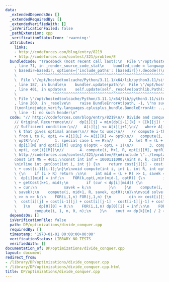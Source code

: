 ```yaml
---
data:
  _extendedDependsOn: []
  _extendedRequiredBy: []
  _extendedVerifiedWith: []
  _isVerificationFailed: false
  _pathExtension: cpp
  _verificationStatusIcon: ':warning:'
  attributes:
    links:
    - http://codeforces.com/blog/entry/8219
    - http://codeforces.com/contest/321/problem/E
  bundledCode: "Traceback (most recent call last):\n  File \"/opt/hostedtoolcache/Python/3.11.1/x64/lib/python3.11/site-packages/onlinejudge_verify/documentation/build.py\"\
    , line 71, in _render_source_code_stat\n    bundled_code = language.bundle(stat.path,\
    \ basedir=basedir, options={'include_paths': [basedir]}).decode()\n          \
    \         ^^^^^^^^^^^^^^^^^^^^^^^^^^^^^^^^^^^^^^^^^^^^^^^^^^^^^^^^^^^^^^^^^^^^^^^^^^^^^^^^^\n\
    \  File \"/opt/hostedtoolcache/Python/3.11.1/x64/lib/python3.11/site-packages/onlinejudge_verify/languages/cplusplus.py\"\
    , line 187, in bundle\n    bundler.update(path)\n  File \"/opt/hostedtoolcache/Python/3.11.1/x64/lib/python3.11/site-packages/onlinejudge_verify/languages/cplusplus_bundle.py\"\
    , line 401, in update\n    self.update(self._resolve(pathlib.Path(included), included_from=path))\n\
    \                ^^^^^^^^^^^^^^^^^^^^^^^^^^^^^^^^^^^^^^^^^^^^^^^^^^^^^^^^^\n \
    \ File \"/opt/hostedtoolcache/Python/3.11.1/x64/lib/python3.11/site-packages/onlinejudge_verify/languages/cplusplus_bundle.py\"\
    , line 260, in _resolve\n    raise BundleErrorAt(path, -1, \"no such header\"\
    )\nonlinejudge_verify.languages.cplusplus_bundle.BundleErrorAt: ../template.h:\
    \ line -1: no such header\n"
  code: "// http://codeforces.com/blog/entry/8219\n// Divide and conquer optimization:\n\
    // Original Recurrence\n//   dp[i][j] = min(dp[i-1][k] + C[k][j]) for k < j\n\
    // Sufficient condition:\n//   A[i][j] <= A[i][j+1]\n//   where A[i][j] = smallest\
    \ k that gives optimal answer\n// How to use:\n//   // compute i-th row of dp\
    \ from L to R. optL <= A[i][L] <= A[i][R] <= optR\n//   compute(i, L, R, optL,\
    \ optR)\n//       1. special case L == R\n//       2. let M = (L + R) / 2. Calculate\
    \ dp[i][M] and opt[i][M] using O(optR - optL + 1)\n//       3. compute(i, L, M-1,\
    \ optL, opt[i][M])\n//       4. compute(i, M+1, R, opt[i][M], optR)\n\n// Example:\
    \ http://codeforces.com/contest/321/problem/E\n#include \"../template.h\"\n\n\
    const int MN = 4011;\nconst int inf = 1000111000;\nint n, k, cost[MN][MN], dp[811][MN];\n\
    \ninline int getCost(int i, int j) {\n    return cost[j][j] - cost[j][i-1] - cost[i-1][j]\
    \ + cost[i-1][i-1];\n}\n\nvoid compute(int i, int L, int R, int optL, int optR)\
    \ {\n    if (L > R) return ;\n\n    int mid = (L + R) >> 1, savek = optL;\n  \
    \  dp[i][mid] = inf;\n    FOR(k,optL,min(mid-1, optR)) {\n        int cur = dp[i-1][k]\
    \ + getCost(k+1, mid);\n        if (cur < dp[i][mid]) {\n            dp[i][mid]\
    \ = cur;\n            savek = k;\n        }\n    }\n    compute(i, L, mid-1, optL,\
    \ savek);\n    compute(i, mid+1, R, savek, optR);\n}\n\nvoid solve() {\n    cin\
    \ >> n >> k;\n    FOR(i,1,n) FOR(j,1,n) {\n        cin >> cost[i][j];\n      \
    \  cost[i][j] = cost[i-1][j] + cost[i][j-1] - cost[i-1][j-1] + cost[i][j];\n \
    \   }\n    dp[0][0] = 0;\n    FOR(i,1,n) dp[0][i] = inf;\n\n    FOR(i,1,k) {\n\
    \        compute(i, 1, n, 0, n);\n    }\n    cout << dp[k][n] / 2 << endl;\n}\n"
  dependsOn: []
  isVerificationFile: false
  path: DP/optimizations/divide_conquer.cpp
  requiredBy: []
  timestamp: '1970-01-01 00:00:00+00:00'
  verificationStatus: LIBRARY_NO_TESTS
  verifiedWith: []
documentation_of: DP/optimizations/divide_conquer.cpp
layout: document
redirect_from:
- /library/DP/optimizations/divide_conquer.cpp
- /library/DP/optimizations/divide_conquer.cpp.html
title: DP/optimizations/divide_conquer.cpp
---
```

